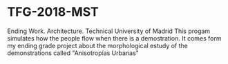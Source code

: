 # TFG-2018-MST
Ending Work. Architecture. Technical University of Madrid
This progam simulates how the people flow when there is a demostration. It comes form my ending grade project about the morphological estudy of the demonstrations called "Anisotropías Urbanas"
